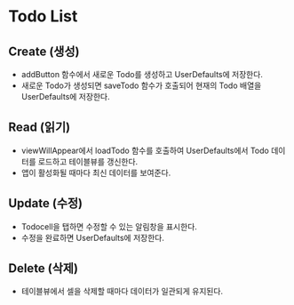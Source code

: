 # Todo List

## Create (생성)
- addButton 함수에서 새로운 Todo를 생성하고 UserDefaults에 저장한다. 
- 새로운 Todo가 생성되면 saveTodo 함수가 호출되어 현재의 Todo 배열을 UserDefaults에 저장한다.

## Read (읽기)
- viewWillAppear에서 loadTodo 함수를 호출하여 UserDefaults에서 Todo 데이터를 로드하고 테이블뷰를 갱신한다. 
- 앱이 활성화될 때마다 최신 데이터를 보여준다.

## Update (수정)
- Todocell을 탭하면 수정할 수 있는 알림창을 표시한다.
- 수정을 완료하면 UserDefaults에 저장한다.

## Delete (삭제)
- 테이블뷰에서 셀을 삭제할 때마다 데이터가 일관되게 유지된다.
